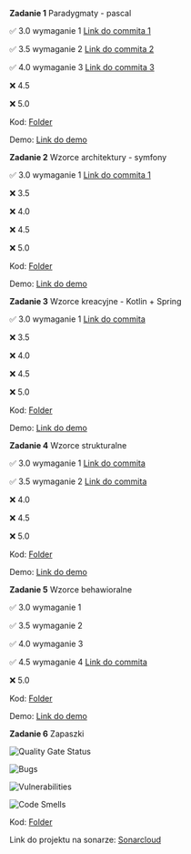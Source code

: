 **Zadanie 1** Paradygmaty - pascal

:white_check_mark: 3.0 wymaganie 1 [Link do commita 1](https://github.com/mmikusx/programowanie_obiektowe/commit/1302cc58fd610807e928d61f579fc0911c47a4e8)

:white_check_mark: 3.5 wymaganie 2 [Link do commita 2](https://github.com/mmikusx/programowanie_obiektowe/commit/1a758256b749829a30285b64296b68ece50a48ac)

:white_check_mark: 4.0 wymaganie 3 [Link do commita 3](https://github.com/mmikusx/programowanie_obiektowe/blob/main/Zadanie1/zad1.pas)

:x: 4.5

:x: 5.0

Kod: [Folder](https://github.com/mmikusx/programowanie_obiektowe/tree/main/Zadanie1)

Demo: [Link do demo](https://github.com/mmikusx/programowanie_obiektowe/blob/main/demos/Obiektowe%20zadanie%201.mov)


**Zadanie 2** Wzorce architektury - symfony

:white_check_mark: 3.0 wymaganie 1 [Link do commita 1](https://github.com/mmikusx/programowanie_obiektowe/commit/6b24ea65bd479b2e4c50a6ffb7f2c594e3c0a74f)

:x: 3.5

:x: 4.0

:x: 4.5

:x: 5.0

Kod: [Folder](https://github.com/mmikusx/programowanie_obiektowe/tree/main/Zadanie2)

Demo: [Link do demo](https://github.com/mmikusx/programowanie_obiektowe/blob/main/demos/Obiektowe%20zadanie%202.mov)


**Zadanie 3** Wzorce kreacyjne - Kotlin + Spring

:white_check_mark: 3.0 wymaganie 1 [Link do commita](https://github.com/mmikusx/programowanie_obiektowe/commit/2917a0892084ce72ad16a2f007df03c67805d904)

:x: 3.5

:x: 4.0

:x: 4.5

:x: 5.0

Kod: [Folder](https://github.com/mmikusx/programowanie_obiektowe/tree/2917a0892084ce72ad16a2f007df03c67805d904/Zadanie3)

Demo: [Link do demo](https://github.com/mmikusx/programowanie_obiektowe/blob/main/demos/Zadanie%203.md)


**Zadanie 4** Wzorce strukturalne

:white_check_mark: 3.0 wymaganie 1 [Link do commita](https://github.com/mmikusx/programowanie_obiektowe/commit/8a6f7dd1312dc83a38f3b59b4a338d24c750834a)

:white_check_mark: 3.5 wymaganie 2 [Link do commita](https://github.com/mmikusx/programowanie_obiektowe/commit/7e5298838bcc41b485ecb788f8757e22935b0cc0)

:x: 4.0

:x: 4.5

:x: 5.0

Kod: [Folder](https://github.com/mmikusx/programowanie_obiektowe/tree/main/Zadanie4)

Demo: [Link do demo](https://github.com/mmikusx/programowanie_obiektowe/blob/main/demos/Zadanie%204.md)

**Zadanie 5** Wzorce behawioralne

:white_check_mark: 3.0 wymaganie 1

:white_check_mark: 3.5 wymaganie 2

:white_check_mark: 4.0 wymaganie 3

:white_check_mark: 4.5 wymaganie 4 [Link do commita](https://github.com/mmikusx/programowanie_obiektowe/commit/f8c8c3ad898d623f2b5b27b1e298e0a78bf49ba2)

:x: 5.0

Kod: [Folder](https://github.com/mmikusx/programowanie_obiektowe/tree/main/Zadanie5)

Demo: [Link do demo](https://github.com/mmikusx/programowanie_obiektowe/blob/main/demos/Zadanie%205.md)

**Zadanie 6** Zapaszki

![Quality Gate Status](https://sonarcloud.io/api/project_badges/measure?project=mmikusx_Zadanie6_obiektowe_client_sonar&metric=security_rating)

![Bugs](https://sonarcloud.io/api/project_badges/measure?project=mmikusx_Zadanie6_obiektowe_client_sonar&metric=bugs)

![Vulnerabilities](https://sonarcloud.io/api/project_badges/measure?project=mmikusx_Zadanie6_obiektowe_client_sonar&metric=vulnerabilities)

![Code Smells](https://sonarcloud.io/api/project_badges/measure?project=mmikusx_Zadanie6_obiektowe_client_sonar&metric=code_smells)

Kod: [Folder](https://github.com/mmikusx/Zadanie6_obiektowe_client_sonar/)

Link do projektu na sonarze: [Sonarcloud](https://sonarcloud.io/component_measures?id=mmikusx_Zadanie6_obiektowe_client_sonar)